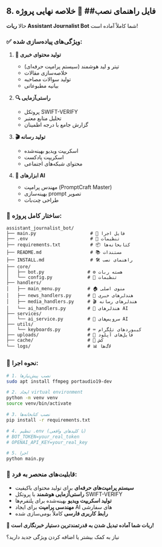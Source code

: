 ## 8. فایل راهنمای نصب## 🎯 خلاصه نهایی پروژه

حالا **ربات Assistant Journalist Bot** شما کاملاً آماده است! 

### ✅ ویژگی‌های پیاده‌سازی شده:

1. **📰 تولید محتوای خبری**
   - تیتر و لید هوشمند (سیستم پرامپت حرفه‌ای)
   - خلاصه‌سازی مقالات
   - تولید سوالات مصاحبه
   - بیانیه مطبوعاتی

2. **🔍 راستی‌آزمایی**
   - پروتکل SWIFT-VERIFY
   - تحلیل منابع معتبر
   - گزارش جامع با درجه اطمینان

3. **🎬 تولید رسانه**
   - اسکریپت ویدیو بهینه‌شده
   - اسکریپت پادکست
   - محتوای شبکه‌های اجتماعی

4. **🤖 ابزارهای AI**
   - مهندس پرامپت (PromptCraft Master)
   - بهینه‌سازی prompt تصویر
   - طراحی چت‌بات

### 📁 ساختار کامل پروژه:
```
assistant_journalist_bot/
├── main.py                    # 🚀 فایل اجرا
├── .env                       # 🔐 تنظیمات
├── requirements.txt           # 📦 کتابخانه‌ها
├── README.md                  # 📚 مستندات
├── INSTALL.md                 # 🛠️ راهنمای نصب
├── core/
│   ├── bot.py                # ⚙️ هسته ربات
│   └── config.py             # 🔧 تنظیمات
├── handlers/
│   ├── main_menu.py          # 🏠 منوی اصلی
│   ├── news_handlers.py      # 📰 هندلرهای خبری
│   ├── media_handlers.py     # 🎬 هندلرهای رسانه
│   └── ai_handlers.py        # 🤖 هندلرهای AI
├── services/
│   └── ai_service.py         # 🧠 سرویس‌های AI
├── utils/
│   └── keyboards.py          # ⌨️ کیبوردهای تلگرام
├── uploads/                  # 📁 فایل‌های آپلود
├── cache/                    # 💾 کش
└── logs/                     # 📊 لاگ‌ها
```

### 🚀 نحوه اجرا:

```bash
# 1. نصب پیش‌نیازها
sudo apt install ffmpeg portaudio19-dev

# 2. ایجاد virtual environment
python -m venv venv
source venv/bin/activate

# 3. نصب کتابخانه‌ها
pip install -r requirements.txt

# 4. تنظیم .env (با کلیدهای واقعی)
# BOT_TOKEN=your_real_token
# OPENAI_API_KEY=your_real_key

# 5. اجرا
python main.py
```

### 🎯 قابلیت‌های منحصر به فرد:

- **سیستم پرامپت‌های حرفه‌ای** برای تولید محتوای باکیفیت
- **راستی‌آزمایی هوشمند** با پروتکل SWIFT-VERIFY  
- **تولید اسکریپت ویدیو** بهینه‌شده برای پلتفرم‌ها
- **مهندسی پرامپت** برای ایجاد AI های سفارشی
- **رابط کاربری فارسی** کاملاً بومی‌سازی شده

**🎉 ربات شما آماده تبدیل شدن به قدرتمندترین دستیار خبرنگاری است!**

نیاز به کمک بیشتر یا اضافه کردن ویژگی جدید دارید؟
